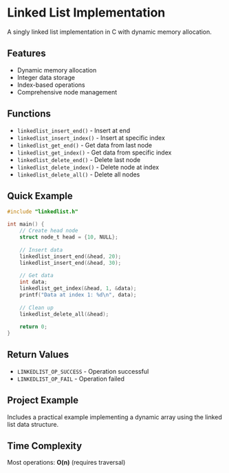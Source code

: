 # Linked List Implementation

A singly linked list implementation in C with dynamic memory allocation.

## Features

- Dynamic memory allocation
- Integer data storage
- Index-based operations
- Comprehensive node management

## Functions

- `linkedlist_insert_end()` - Insert at end
- `linkedlist_insert_index()` - Insert at specific index
- `linkedlist_get_end()` - Get data from last node
- `linkedlist_get_index()` - Get data from specific index
- `linkedlist_delete_end()` - Delete last node
- `linkedlist_delete_index()` - Delete node at index
- `linkedlist_delete_all()` - Delete all nodes

## Quick Example

```c
#include "linkedlist.h"

int main() {
    // Create head node
    struct node_t head = {10, NULL};
    
    // Insert data
    linkedlist_insert_end(&head, 20);
    linkedlist_insert_end(&head, 30);
    
    // Get data
    int data;
    linkedlist_get_index(&head, 1, &data);
    printf("Data at index 1: %d\n", data);
    
    // Clean up
    linkedlist_delete_all(&head);
    
    return 0;
}
```

## Return Values

- `LINKEDLIST_OP_SUCCESS` - Operation successful
- `LINKEDLIST_OP_FAIL` - Operation failed

## Project Example

Includes a practical example implementing a dynamic array using the linked list data structure.

## Time Complexity

Most operations: **O(n)** (requires traversal)